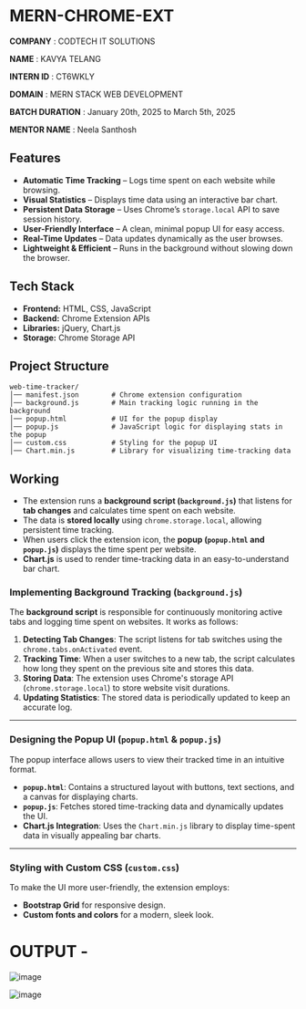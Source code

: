 # MERN-CHROME-EXT
**COMPANY** : CODTECH IT SOLUTIONS

**NAME** : KAVYA TELANG

**INTERN ID** : CT6WKLY

**DOMAIN** : MERN STACK WEB DEVELOPMENT 

**BATCH DURATION** : January 20th, 2025 to March 5th, 2025

**MENTOR NAME** : Neela Santhosh

##  **Features**  

-  **Automatic Time Tracking** – Logs time spent on each website while browsing.  
-  **Visual Statistics** – Displays time data using an interactive bar chart.  
-  **Persistent Data Storage** – Uses Chrome’s `storage.local` API to save session history.  
-  **User-Friendly Interface** – A clean, minimal popup UI for easy access.  
-  **Real-Time Updates** – Data updates dynamically as the user browses.  
-  **Lightweight & Efficient** – Runs in the background without slowing down the browser.  

##  **Tech Stack**  

- **Frontend:** HTML, CSS, JavaScript  
- **Backend:** Chrome Extension APIs  
- **Libraries:** jQuery, Chart.js  
- **Storage:** Chrome Storage API  

##  **Project Structure**  

```
web-time-tracker/
│── manifest.json        # Chrome extension configuration
│── background.js        # Main tracking logic running in the background
│── popup.html           # UI for the popup display
│── popup.js             # JavaScript logic for displaying stats in the popup
│── custom.css           # Styling for the popup UI
│── Chart.min.js         # Library for visualizing time-tracking data
```

## Working 

- The extension runs a **background script (`background.js`)** that listens for **tab changes** and calculates time spent on each website.  
- The data is **stored locally** using `chrome.storage.local`, allowing persistent time tracking.  
- When users click the extension icon, the **popup (`popup.html` and `popup.js`)** displays the time spent per website.  
- **Chart.js** is used to render time-tracking data in an easy-to-understand bar chart.  


### Implementing Background Tracking (`background.js`)
The **background script** is responsible for continuously monitoring active tabs and logging time spent on websites. It works as follows:

1. **Detecting Tab Changes**: The script listens for tab switches using the `chrome.tabs.onActivated` event.
2. **Tracking Time**: When a user switches to a new tab, the script calculates how long they spent on the previous site and stores this data.
3. **Storing Data**: The extension uses Chrome's storage API (`chrome.storage.local`) to store website visit durations.
4. **Updating Statistics**: The stored data is periodically updated to keep an accurate log.

---

### Designing the Popup UI (`popup.html` & `popup.js`)
The popup interface allows users to view their tracked time in an intuitive format.

- **`popup.html`**: Contains a structured layout with buttons, text sections, and a canvas for displaying charts.
- **`popup.js`**: Fetches stored time-tracking data and dynamically updates the UI.
- **Chart.js Integration**: Uses the `Chart.min.js` library to display time-spent data in visually appealing bar charts.

---

### Styling with Custom CSS (`custom.css`)
To make the UI more user-friendly, the extension employs:
- **Bootstrap Grid** for responsive design.
- **Custom fonts and colors** for a modern, sleek look.

# OUTPUT - 
![image](https://github.com/user-attachments/assets/7ab10447-f9b0-4788-afad-d9d4fbbd2565)

![image](https://github.com/user-attachments/assets/35779273-d070-4b01-8975-3801ba7e61f0)


